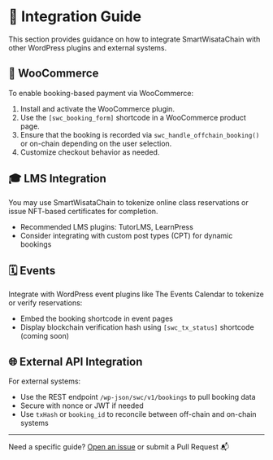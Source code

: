 # 🔌 Integration Guide

This section provides guidance on how to integrate SmartWisataChain with other WordPress plugins and external systems.

## 🛒 WooCommerce

To enable booking-based payment via WooCommerce:

1. Install and activate the WooCommerce plugin.
2. Use the `[swc_booking_form]` shortcode in a WooCommerce product page.
3. Ensure that the booking is recorded via `swc_handle_offchain_booking()` or on-chain depending on the user selection.
4. Customize checkout behavior as needed.

## 🎓 LMS Integration

You may use SmartWisataChain to tokenize online class reservations or issue NFT-based certificates for completion.

- Recommended LMS plugins: TutorLMS, LearnPress
- Consider integrating with custom post types (CPT) for dynamic bookings

## 🗓️ Events

Integrate with WordPress event plugins like The Events Calendar to tokenize or verify reservations:

- Embed the booking shortcode in event pages
- Display blockchain verification hash using `[swc_tx_status]` shortcode (coming soon)

## 🌐 External API Integration

For external systems:

- Use the REST endpoint `/wp-json/swc/v1/bookings` to pull booking data
- Secure with nonce or JWT if needed
- Use `txHash` or `booking_id` to reconcile between off-chain and on-chain systems

---

Need a specific guide? [Open an issue](https://github.com/ELPEEF/swc-docs/issues) or submit a Pull Request 📬